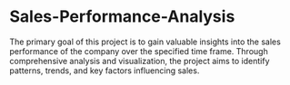# Sales-Performance-Analysis
The primary goal of this project is to gain valuable insights into the sales performance of the company over the specified time frame. Through comprehensive analysis and visualization, the project aims to identify patterns, trends, and key factors influencing sales.
